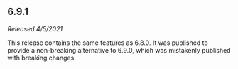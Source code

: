 ## 6.9.1

_Released 4/5/2021_

This release contains the same features as 6.8.0. It was published to provide a
non-breaking alternative to 6.9.0, which was mistakenly published with breaking
changes.
